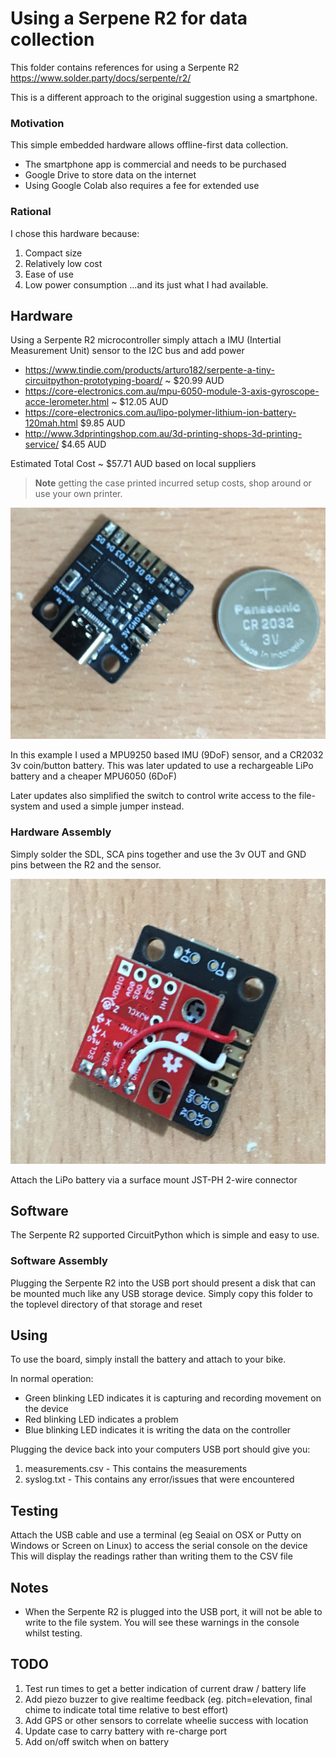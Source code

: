 # Using a Serpene R2 for data collection
This folder contains references for using a Serpente R2
https://www.solder.party/docs/serpente/r2/

This is a different approach to the original suggestion using a smartphone.

### Motivation
This simple embedded hardware allows offline-first data collection.

* The smartphone app is commercial and needs to be purchased
* Google Drive to store data on the internet
* Using Google Colab also requires a fee for extended use 

### Rational
I chose this hardware because:
1. Compact size
2. Relatively low cost
3. Ease of use
4. Low power consumption
...and its just what I had available. 
 
## Hardware
Using a Serpente R2 microcontroller simply attach a IMU (Intertial Measurement Unit) sensor to the I2C bus and add power

* https://www.tindie.com/products/arturo182/serpente-a-tiny-circuitpython-prototyping-board/ ~ $20.99 AUD
* https://core-electronics.com.au/mpu-6050-module-3-axis-gyroscope-acce-lerometer.html ~ $12.05 AUD
* https://core-electronics.com.au/lipo-polymer-lithium-ion-battery-120mah.html $9.85 AUD
* http://www.3dprintingshop.com.au/3d-printing-shops-3d-printing-service/ $4.65 AUD

Estimated Total Cost ~ $57.71 AUD based on local suppliers

> **Note** getting the case printed incurred setup costs, shop around or use your own printer.

![hardware steup](../images/SerpenteR2-Front.jpg)

In this example I used a MPU9250 based IMU (9DoF) sensor, and a CR2032 3v coin/button battery.
This was later updated to use a rechargeable LiPo battery and a cheaper MPU6050 (6DoF)

Later updates also simplified the switch to control write access to the file-system and used a simple jumper instead.

### Hardware Assembly
Simply solder the SDL, SCA pins together and use the 3v OUT and GND pins between the R2 and the sensor.

![hardware steup](../images/SerpenteR2-Back.jpg)

Attach the LiPo battery via a surface mount JST-PH 2-wire connector 

## Software
The Serpente R2 supported CircuitPython which is simple and easy to use.

### Software Assembly
Plugging the Serpente R2 into the USB port should present a disk that can be mounted much like any USB storage device.
Simply copy this folder to the toplevel directory of that storage and reset 

## Using
To use the board, simply install the battery and attach to your bike.

In normal operation:
* Green blinking LED indicates it is capturing and recording movement on the device
* Red blinking LED indicates a problem
* Blue blinking LED indicates it is writing the data on the controller

Plugging the device back into your computers USB port should give you:
1. measurements.csv - This contains the measurements
2. syslog.txt - This contains any error/issues that were encountered

## Testing
Attach the USB cable and use a terminal (eg Seaial on OSX or Putty on Windows or Screen on Linux) to access the serial console on the device
This will display the readings rather than writing them to the CSV file 

## Notes
* When the Serpente R2 is plugged into the USB port, it will not be able to write to the file system. You will see these warnings in the console whilst testing.

## TODO
1. Test run times to get a better indication of current draw / battery life
2. Add piezo buzzer to give realtime feedback (eg. pitch=elevation, final chime to indicate total time relative to best effort)
3. Add GPS or other sensors to correlate wheelie success with location
4. Update case to carry battery with re-charge port
5. Add on/off switch when on battery